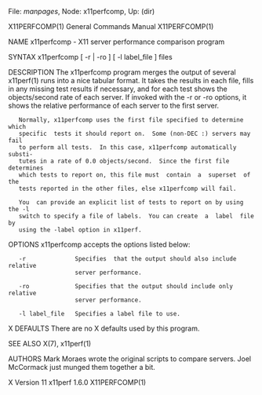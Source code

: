 File: *manpages*,  Node: x11perfcomp,  Up: (dir)

X11PERFCOMP(1)              General Commands Manual             X11PERFCOMP(1)



NAME
       x11perfcomp - X11 server performance comparison program

SYNTAX
       x11perfcomp [ -r | -ro ] [ -l label_file ] files

DESCRIPTION
       The  x11perfcomp  program  merges the output of several x11perf(1) runs
       into a nice tabular format.  It takes the results in each  file,  fills
       in  any  missing test results if necessary, and for each test shows the
       objects/second rate of each server.  If invoked  with  the  -r  or  -ro
       options,  it shows the relative performance of each server to the first
       server.

       Normally, x11perfcomp uses the first file specified to determine  which
       specific  tests it should report on.  Some (non-DEC :) servers may fail
       to perform all tests.  In this case, x11perfcomp automatically  substi‐
       tutes in a rate of 0.0 objects/second.  Since the first file determines
       which tests to report on, this file must  contain  a  superset  of  the
       tests reported in the other files, else x11perfcomp will fail.

       You  can provide an explicit list of tests to report on by using the -l
       switch to specify a file of labels.  You can create  a  label  file  by
       using the -label option in x11perf.

OPTIONS
       x11perfcomp accepts the options listed below:

       -r              Specifies  that the output should also include relative
                       server performance.

       -ro             Specifies that the output should include only  relative
                       server performance.

       -l label_file   Specifies a label file to use.

X DEFAULTS
       There are no X defaults used by this program.

SEE ALSO
       X(7), x11perf(1)

AUTHORS
       Mark Moraes wrote the original scripts to compare servers.
       Joel McCormack just munged them together a bit.



X Version 11                     x11perf 1.6.0                  X11PERFCOMP(1)
